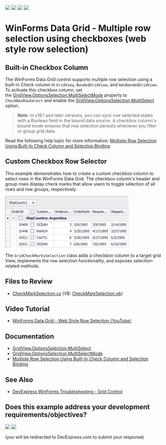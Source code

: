 <!-- default badges list -->
![](https://img.shields.io/endpoint?url=https://codecentral.devexpress.com/api/v1/VersionRange/128632513/24.2.1%2B)
[![](https://img.shields.io/badge/Open_in_DevExpress_Support_Center-FF7200?style=flat-square&logo=DevExpress&logoColor=white)](https://supportcenter.devexpress.com/ticket/details/E1271)
[![](https://img.shields.io/badge/📖_How_to_use_DevExpress_Examples-e9f6fc?style=flat-square)](https://docs.devexpress.com/GeneralInformation/403183)
[![](https://img.shields.io/badge/💬_Leave_Feedback-feecdd?style=flat-square)](#does-this-example-address-your-development-requirementsobjectives)
<!-- default badges end -->

# WinForms Data Grid - Multiple row selection using checkboxes (web style row selection)

## Built-in Checkbox Column
The WinForms Data Grid control supports multiple row selection using a built-in Check column in `GridView`, `BandedGridView`, and `AdvBandedGridView`. To activate this checkbox column, set the [GridView.OptionsSelection.MultiSelectMode](https://documentation.devexpress.com/WindowsForms/DevExpress.XtraGrid.Views.Grid.GridOptionsSelection.MultiSelectMode.property) property to `CheckBoxRowSelect` and enable the [GridView.OptionsSelection.MultiSelect](https://documentation.devexpress.com/WindowsForms/DevExpress.XtraGrid.Views.Base.ColumnViewOptionsSelection.MultiSelect.property) option.

> **Note**:
> In v18.1 and later versions, you can sync row selected states with a Boolean field in the bound data source. A checkbox column's bound mode ensures that row selection persists whenever you filter or group grid data.

Read the following help topic for more information: [Multiple Row Selection Using Built-In Check Column and Selection Binding](https://docs.devexpress.com/WindowsForms/16439/controls-and-libraries/data-grid/focus-and-selection-handling/multiple-row-selection-via-built-in-check-column-and-selection-binding).
 
## Custom Checkbox Row Selector
This example demonstrates how to create a custom checkbox column to select rows in the WinForms Data Grid. The checkbox column's header and group rows display check marks that allow users to toggle selection of all rows and row groups, respectively.
  
<img src="https://raw.githubusercontent.com/DevExpress-Examples/multiple-selection-using-checkbox-web-style-e1271/13.1.4+/media/17ac6e9d-e756-49eb-8d10-b57b281569cd.png">

The `GridCheckMarksSelection` class adds a checkbox column to a target grid View, implements the row selection functionality, and exposes selection-related methods.

<!-- default file list -->
## Files to Review

* [CheckMarkSelection.cs](./CS/E1271/CheckMarkSelection.cs) (VB: [CheckMarkSelection.vb](./VB/E1271/CheckMarkSelection.vb))

<!-- default file list end -->

## Video Tutorial
- [WinForms Data Grid - Web Style Row Selection (YouTube)](https://www.youtube.com/watch?v=pKNH7cLnKMA)

## Documentation
- [GridView.OptionsSelection.MultiSelect](https://documentation.devexpress.com/WindowsForms/DevExpress.XtraGrid.Views.Base.ColumnViewOptionsSelection.MultiSelect.property)
- [GridView.OptionsSelection.MultiSelectMode](https://documentation.devexpress.com/WindowsForms/DevExpress.XtraGrid.Views.Grid.GridOptionsSelection.MultiSelectMode.property)
- [Multiple Row Selection Using Built-In Check Column and Selection Binding](https://docs.devexpress.com/WindowsForms/16439/controls-and-libraries/data-grid/focus-and-selection-handling/multiple-row-selection-via-built-in-check-column-and-selection-binding)

## See Also
- [DevExpress WinForms Troubleshooting - Grid Control](https://go.devexpress.com/CheatSheets_WinForms_Examples_T934742.aspx)


<!-- feedback -->
## Does this example address your development requirements/objectives?

[<img src="https://www.devexpress.com/support/examples/i/yes-button.svg"/>](https://www.devexpress.com/support/examples/survey.xml?utm_source=github&utm_campaign=winforms-grid-multiple-row-selection-web-style-checkboxes&~~~was_helpful=yes) [<img src="https://www.devexpress.com/support/examples/i/no-button.svg"/>](https://www.devexpress.com/support/examples/survey.xml?utm_source=github&utm_campaign=winforms-grid-multiple-row-selection-web-style-checkboxes&~~~was_helpful=no)

(you will be redirected to DevExpress.com to submit your response)
<!-- feedback end -->
